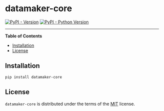 # datamaker-core

[![PyPI - Version](https://img.shields.io/pypi/v/datamaker-core.svg)](https://pypi.org/project/datamaker-core)
[![PyPI - Python Version](https://img.shields.io/pypi/pyversions/datamaker-core.svg)](https://pypi.org/project/datamaker-core)

---

**Table of Contents**

- [Installation](#installation)
- [License](#license)

## Installation

```console
pip install datamaker-core
```

## License

`datamaker-core` is distributed under the terms of the [MIT](https://spdx.org/licenses/MIT.html) license.
